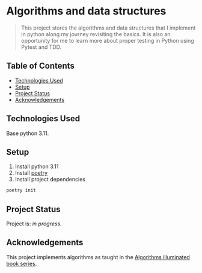 # Algorithms and data structures
> This project stores the algorithms and data structures that I implement in python along my journey revisiting the basics.
> It is also an opportunity for me to learn more about proper testing in Python using Pytest and TDD.

## Table of Contents
* [Technologies Used](#technologies-used)
* [Setup](#setup)
* [Project Status](#project-status)
* [Acknowledgements](#acknowledgements)


## Technologies Used
Base python 3.11.


## Setup

1. Install python 3.11
2. Install [poetry](https://python-poetry.org/docs/#installation)
3. Install project dependencies
```bash
poetry init
``` 


## Project Status
Project is: _in progress_.


## Acknowledgements

This project implements algorithms as taught in the [Algorithms illuminated book series](https://www.algorithmsilluminated.org/).